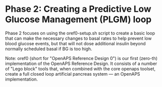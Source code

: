 # Phase 2: Creating a Predictive Low Glucose Management (PLGM) loop

Phase 2 focuses on using the oref0-setup.sh script to create a basic loop that can make the necessary changes to basal rates to help prevent low blood glucose events, but that will not dose additional insulin beyond normally scheduled basal if BG is too high.

Note: oref0 (short for "OpenAPS Reference Design 0") is our first (zero-th) implementation of the OpenAPS Reference Design. It consists of a number of "Lego block" tools that, when combined with the core openaps toolset, create a full closed loop artificial pancreas system — an OpenAPS implementation.


